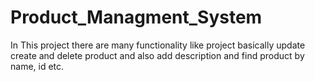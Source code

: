 # Product_Managment_System
 In This project there are many functionality like  project basically update create and delete product and also add description and find product by name, id etc.
